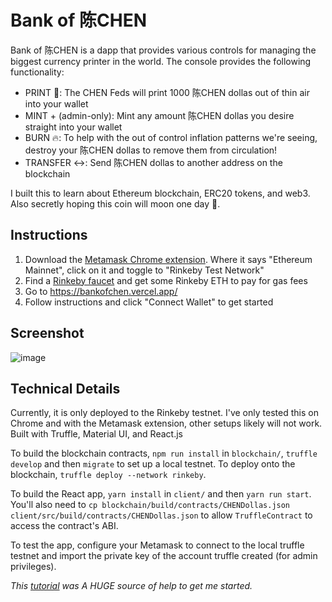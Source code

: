 # Bank of 陈CHEN

Bank of 陈CHEN is a dapp that provides various controls for managing the biggest currency printer in the world.  The console provides the following functionality:
- PRINT 💸: The CHEN Feds will print 1000 陈CHEN dollas out of thin air into your wallet
- MINT + (admin-only): Mint any amount 陈CHEN dollas you desire straight into your wallet
- BURN 🔥: To help with the out of control inflation patterns we're seeing, destroy your 陈CHEN dollas to remove them from circulation!
- TRANSFER ↔️: Send 陈CHEN dollas to another address on the blockchain

I built this to learn about Ethereum blockchain, ERC20 tokens, and web3.  Also secretly hoping this coin will moon one day 🚀.  

## Instructions
1. Download the [Metamask Chrome extension](https://chrome.google.com/webstore/detail/metamask/nkbihfbeogaeaoehlefnkodbefgpgknn).  Where it says "Ethereum Mainnet", click on it and toggle to "Rinkeby Test Network"
2. Find a [Rinkeby faucet](https://faucets.chain.link/rinkeby) and get some Rinkeby ETH to pay for gas fees
3. Go to https://bankofchen.vercel.app/
4. Follow instructions and click "Connect Wallet" to get started

## Screenshot
![image](https://user-images.githubusercontent.com/394218/132607409-c77ac42c-7ec8-44ea-9e21-5638b12be0de.png)

## Technical Details

Currently, it is only deployed to the Rinkeby testnet.  I've only tested this on Chrome and with the Metamask extension, other setups likely will not work.  Built with Truffle, Material UI, and React.js

To build the blockchain contracts, `npm run install` in `blockchain/`, `truffle develop` and then `migrate` to set up a local testnet.  To deploy onto the blockchain, `truffle deploy --network rinkeby`.

To build the React app, `yarn install` in `client/` and then `yarn run start`.  You'll also need to `cp blockchain/build/contracts/CHENDollas.json client/src/build/contracts/CHENDollas.json` to allow `TruffleContract` to access the contract's ABI.  

To test the app, configure your Metamask to connect to the local truffle testnet and import the private key of the account truffle created (for admin privileges).  

_This [tutorial](https://medium.com/fullstacked/connect-react-to-ethereum-b117986d56c1) was A HUGE source of help to get me started._
